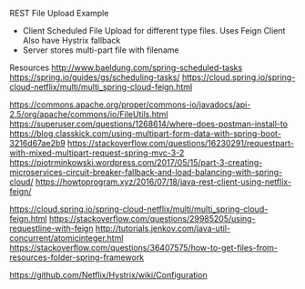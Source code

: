 
REST File Upload Example

- Client 
Scheduled File Upload for different type files.
Uses Feign Client
Also have Hystrix fallback
- Server 
stores multi-part file with filename

Resources
http://www.baeldung.com/spring-scheduled-tasks
https://spring.io/guides/gs/scheduling-tasks/
https://cloud.spring.io/spring-cloud-netflix/multi/multi_spring-cloud-feign.html

https://commons.apache.org/proper/commons-io/javadocs/api-2.5/org/apache/commons/io/FileUtils.html
https://superuser.com/questions/1268614/where-does-postman-install-to
https://blog.classkick.com/using-multipart-form-data-with-spring-boot-3216d67ae2b9
https://stackoverflow.com/questions/16230291/requestpart-with-mixed-multipart-request-spring-mvc-3-2
https://piotrminkowski.wordpress.com/2017/05/15/part-3-creating-microservices-circuit-breaker-fallback-and-load-balancing-with-spring-cloud/
https://howtoprogram.xyz/2016/07/18/java-rest-client-using-netflix-feign/

https://cloud.spring.io/spring-cloud-netflix/multi/multi_spring-cloud-feign.html
https://stackoverflow.com/questions/29985205/using-requestline-with-feign
http://tutorials.jenkov.com/java-util-concurrent/atomicinteger.html
https://stackoverflow.com/questions/36407575/how-to-get-files-from-resources-folder-spring-framework

https://github.com/Netflix/Hystrix/wiki/Configuration
